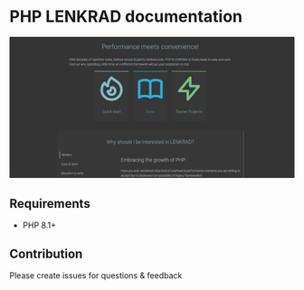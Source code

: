 # PHP LENKRAD documentation


![screenshot](screen.png)
## Requirements
- PHP 8.1+

## Contribution

Please create issues for questions & feedback